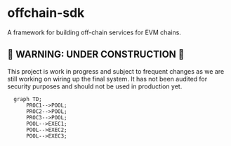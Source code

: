 # offchain-sdk
A framework for building off-chain services for EVM chains.

## 🚧 WARNING: UNDER CONSTRUCTION 🚧

This project is work in progress and subject to frequent changes as we are still working on wiring up  the  final  system.
It has not been audited for security purposes and should not be used in production yet.



```mermaid
  graph TD;
      PROC1-->POOL;
      PROC2-->POOL;
      PROC3-->POOL;
      POOL-->EXEC1;
      POOL-->EXEC2;
      POOL-->EXEC3;
```
